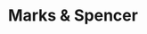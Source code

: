 ---
title: "Marks & Spencer"
url: /glasgow/marks-and-spencer-provan-walk/
shop: department store
---